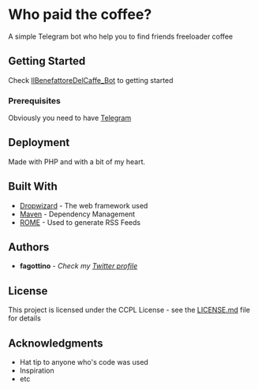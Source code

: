 # Who paid the coffee?

A simple Telegram bot who help you to find friends freeloader coffee

## Getting Started

Check [IlBenefattoreDelCaffe_Bot](https://t.me/IlBenefattoreDelCaffe_Bot) to getting started

### Prerequisites

Obviously you need to have [Telegram](https://telegram.org/)


## Deployment

Made with PHP and with a bit of my heart.

## Built With

* [Dropwizard](http://www.dropwizard.io/1.0.2/docs/) - The web framework used
* [Maven](https://maven.apache.org/) - Dependency Management
* [ROME](https://rometools.github.io/rome/) - Used to generate RSS Feeds


## Authors

* **fagottino** - *Check my [Twitter profile](https://twitter.com/fagottino)*


## License

This project is licensed under the CCPL License - see the [LICENSE.md](LICENSE.md) file for details

## Acknowledgments

* Hat tip to anyone who's code was used
* Inspiration
* etc
